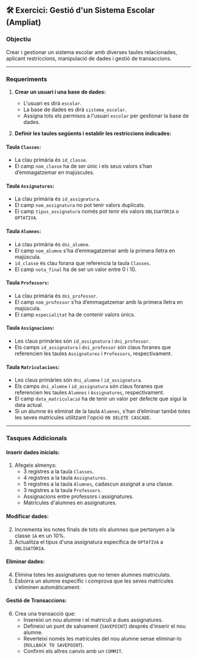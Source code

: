 ## 🛠 **Exercici: Gestió d'un Sistema Escolar (Ampliat)**

### **Objectiu**
Crear i gestionar un sistema escolar amb diverses taules relacionades, aplicant restriccions, manipulació de dades i gestió de transaccions.

---

### **Requeriments**

1. **Crear un usuari i una base de dades:**
   - L'usuari es dirà `escolar`.
   - La base de dades es dirà `sistema_escolar`.
   - Assigna tots els permisos a l'usuari `escolar` per gestionar la base de dades.

2. **Definir les taules següents i establir les restriccions indicades:**

#### **Taula `Classes`:**
- La clau primària és `id_classe`.
- El camp `nom_classe` ha de ser únic i els seus valors s’han d’emmagatzemar en majúscules.

#### **Taula `Assignatures`:**
- La clau primària és `id_assignatura`.
- El camp `nom_assignatura` no pot tenir valors duplicats.
- El camp `tipus_assignatura` només pot tenir els valors `OBLIGATÒRIA` o `OPTATIVA`.

#### **Taula `Alumnes`:**
- La clau primària és `dni_alumne`.
- El camp `nom_alumne` s’ha d’emmagatzemar amb la primera lletra en majúscula.
- `id_classe` és clau forana que referencia la taula `Classes`.
- El camp `nota_final` ha de ser un valor entre 0 i 10.

#### **Taula `Professors`:**
- La clau primària és `dni_professor`.
- El camp `nom_professor` s’ha d’emmagatzemar amb la primera lletra en majúscula.
- El camp `especialitat` ha de contenir valors únics.

#### **Taula `Assignacions`:**
- Les claus primàries són `id_assignatura` i `dni_professor`.
- Els camps `id_assignatura` i `dni_professor` són claus foranes que referencien les taules `Assignatures` i `Professors`, respectivament.

#### **Taula `Matriculacions`:**
- Les claus primàries són `dni_alumne` i `id_assignatura`.
- Els camps `dni_alumne` i `id_assignatura` són claus foranes que referencien les taules `Alumnes` i `Assignatures`, respectivament.
- El camp `data_matriculació` ha de tenir un valor per defecte que sigui la data actual.
- Si un alumne és eliminat de la taula `Alumnes`, s’han d’eliminar també totes les seves matrícules utilitzant l'opció `ON DELETE CASCADE`.

---

### **Tasques Addicionals**

#### **Inserir dades inicials:**
1. Afegeix almenys:
   - 3 registres a la taula `Classes`.
   - 4 registres a la taula `Assignatures`.
   - 5 registres a la taula `Alumnes`, cadascun assignat a una classe.
   - 3 registres a la taula `Professors`.
   - Assignacions entre professors i assignatures.
   - Matrícules d'alumnes en assignatures.

#### **Modificar dades:**
2. Incrementa les notes finals de tots els alumnes que pertanyen a la classe `1A` en un 10%.
3. Actualitza el tipus d'una assignatura específica de `OPTATIVA` a `OBLIGATÒRIA`.

#### **Eliminar dades:**
4. Elimina totes les assignatures que no tenen alumnes matriculats.
5. Esborra un alumne específic i comprova que les seves matrícules s’eliminen automàticament.

#### **Gestió de Transaccions:**
6. Crea una transacció que:
   - Insereixi un nou alumne i el matriculi a dues assignatures.
   - Defineixi un punt de salvament (`SAVEPOINT`) després d'inserir el nou alumne.
   - Reverteixi només les matrícules del nou alumne sense eliminar-lo (`ROLLBACK TO SAVEPOINT`).
   - Confirmi els altres canvis amb un `COMMIT`.

